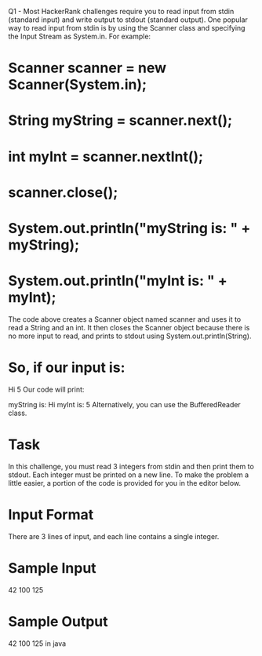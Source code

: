 Q1 - Most HackerRank challenges require you to read input from stdin (standard input) and write output to stdout (standard output).
One popular way to read input from stdin is by using the Scanner class and specifying the Input Stream as System.in. For example:

# Scanner scanner = new Scanner(System.in);
# String myString = scanner.next();
# int myInt = scanner.nextInt();
# scanner.close();

# System.out.println("myString is: " + myString);
# System.out.println("myInt is: " + myInt);

The code above creates a Scanner object named scanner and uses it to read a String and an int. It then closes the Scanner object 
because there is no more input to read, and prints to stdout using System.out.println(String). 
# So, if our input is:

Hi 5
Our code will print:

myString is: Hi
myInt is: 5
Alternatively, you can use the BufferedReader class.

# Task
In this challenge, you must read 3 integers from stdin and then print them to stdout. Each integer must be printed on a new line. To make the problem a little easier, a portion of the code is provided for you in the editor below.

# Input Format
There are 3 lines of input, and each line contains a single integer.

# Sample Input
42
100
125

# Sample Output
42
100
125 in java
